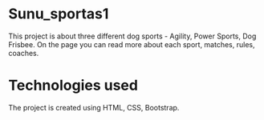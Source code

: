 # Sunu_sportas1
This project is about three different dog sports - Agility, Power Sports, Dog Frisbee. On the page you can read more about each sport, matches, rules, coaches.
# Technologies used
The project is created using HTML, CSS, Bootstrap.

